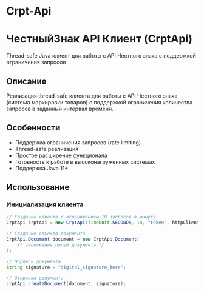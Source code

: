 # Crpt-Api

# ЧестныйЗнак API Клиент (CrptApi)

Thread-safe Java клиент для работы с API Честного знака с поддержкой ограничения запросов

## Описание

Реализация thread-safe клиента для работы с API Честного знака (система маркировки товаров) с поддержкой ограничения
количества запросов в заданный интервал времени.

## Особенности

- Поддержка ограничения запросов (rate limiting)
- Thread-safe реализация
- Простое расширение функционала
- Готовность к работе в высоконагруженных системах
- Поддержка Java 11+

## Использование

### Инициализация клиента

```java
// Создание клиента с ограничением 10 запросов в минуту
CrptApi crptApi = new CrptApi(TimeUnit.SECONDS, 10, "token", httpClient);

// Создание объекта документа
CrptApi.Document document = new CrptApi.Document(
    /* заполнение полей документа */
);

// Подпись документа
String signature = "digital_signature_here";

// Отправка документа
crptApi.createDocument(document, signature);
```

